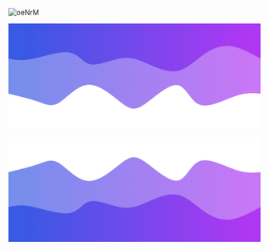 <p align="left"> <img src="https://komarev.com/ghpvc/?username=oeNrM&label=views&color=0e75b6&style=flat&" alt="oeNrM" /> </p>

![Header](./header.png)






![Footer](./footer.png)
